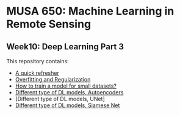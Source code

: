 # MUSA 650: Machine Learning in Remote Sensing

## Week10: Deep Learning Part 3

This repository contains:

- [A quick refresher](DL_Glossary.pdf)
- [Overfitting and Regularization](DL_Overfitting.ipynb)
- [How to train a model for small datasets?](DL_TransferLearning.ipynb)
- [Different type of DL models, Autoencoders](DL_Autoencoders.ipynb)
- [Different type of DL models, UNet]
- [Different type of DL models, Siamese Net](DL_SiameseNet_MNIST.ipynb)

